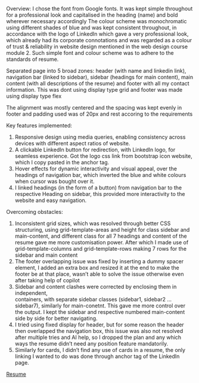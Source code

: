 <!Doctype HTML>
<head><title></title></head>
<body>
<p>
Overview:
I chose the font from Google fonts. It was kept simple throughout for a professional look and capitalised in the heading (name) and bold wherever necessary accordingly
The colour scheme was monochromatic using different shades of blue and was kept consistent throughout,  in accordance with the logo of LinkedIn which gave a very professional look, which already had its corporate connotations and was regarded as a colour of trust & reliability in website design mentioned in the web design course module 2. Such simple font and colour scheme was to adhere to the standards of resume.

Separated page into 5 broad zones: header (with name and linkedin link), navigation bar (linked to sidebar), sidebar (headings for main content), main content (with all descriptions of the resume) and footer with all my contact information. This was dont using display type grid and footer was made using display type flex

The alignment was mostly centered and the spacing was kept evenly in footer and padding used was of 20px and rest accoring to the requirements 

Key features implemented:
1) Responsive design using media queries, enabling consistency across devices with different aspect ratios of website.
2) A clickable LinkedIn button for redirection, with LinkedIn logo, for seamless experience. Got the logo css link from bootstrap icon website, which I copy pasted in the anchor tag.
3) Hover effects for dynamic interactivity and visual appeal, over the headings of navigation bar, which inverted the blue and white colours when cursor was bought over it.
4) I linked headings (in the form of a button) from navigation bar to the respective Heading on sidebar, this provided more interactivity to the website and easy navigation.

Overcoming obstacles:
1) Inconsistent grid sizes, which was resolved through better CSS structuring, using grid-template-areas and height for class sidebar and main-content, and different class for all 7 headings and content of the resume gave me more customisation power. After which I made use of grid-template-columns and grid-template-rows making 7 rows for the sidebar and main content
2) The footer overlapping issue was fixed by inserting a dummy spacer element,  I added an extra box and resized it at the end to make the footer be at that place, wasn’t able to solve the issue otherwise even after taking help of copilot
3) Sidebar and content clashes were corrected by enclosing them in independent, <div> containers, with separate sidebar classes (sidebar1, sidebar2 … sidebar7), similarly for main-conetnt. This gave me more control over the output. I kept the sidebar and respective numbered main-content side by side for better navigating.
4) I tried using fixed display for header, but for some reason the header then overlapped the navigation box, this issue was also not resolved after multiple tries and AI help, so I dropped the plan and any which ways the resume didn’t need any position feature mandatorily.
5) Similarly for cards, I didn’t find any use of cards in a resume, the only linking I wanted to do was done through anchor tag of the LinkedIn page. </p>

<a href="resume.html"> Resume </a>

</body>
</html>
